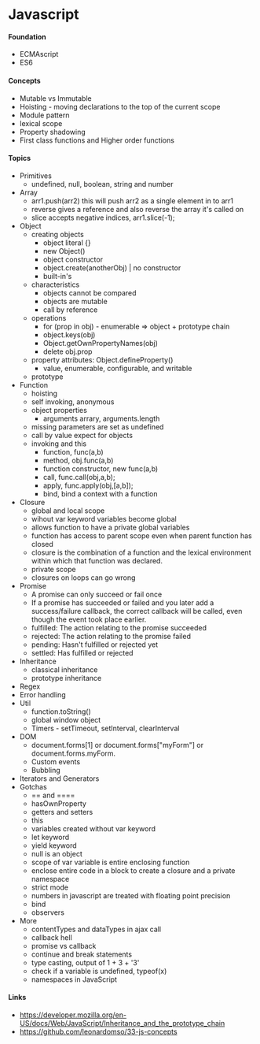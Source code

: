 # Javascript

#### Foundation
- ECMAscript
- ES6

#### Concepts
- Mutable vs Immutable
- Hoisting - moving declarations to the top of the current scope
- Module pattern
- lexical scope
- Property shadowing
- First class functions and Higher order functions

#### Topics
* Primitives
  - undefined, null, boolean, string and number
* Array
	 - arr1.push(arr2) this will push arr2 as a single element in to arr1
   - reverse gives a reference and also reverse the array it's called on
   - slice accepts negative indices, arr1.slice(-1);
* Object
	- creating objects
		- object literal {}
		- new Object()
		- object constructor
		- object.create(anotherObj) | no constructor
		- built-in's
	- characteristics
		- objects cannot be compared
		- objects are mutable
		- call by reference
	- operations
		- for (prop in obj) - enumerable => object + prototype chain
		- object.keys(obj)
		- Object.getOwnPropertyNames(obj)
		- delete obj.prop
	- property attributes: Object.defineProperty()
		- value, enumerable, configurable, and writable
	- prototype
* Function
  - hoisting
  - self invoking, anonymous
  - object properties
  	- arguments arrary, arguments.length
  - missing parameters are set as undefined
  - call by value expect for objects
  - invoking and this
  	- function, func(a,b)
  	- method, obj.func(a,b)
  	- function constructor, new func(a,b)
  	- call, func.call(obj,a,b);
  	- apply, func.apply(obj,[a,b]);
  	- bind, bind a context with a function
* Closure
	- global and local scope
	- wihout var keyword variables become global
	- allows function to have a private global variables
	- function has access to parent scope even when parent function has closed
	- closure is the combination of a function and the lexical environment within which that function was declared.
	- private scope
	- closures on loops can go wrong
* Promise
	- A promise can only succeed or fail once
	- If a promise has succeeded or failed and you later add a success/failure callback, the correct callback will be called, even though the event took place earlier.
  - fulfilled: The action relating to the promise succeeded
  - rejected: The action relating to the promise failed
  - pending: Hasn't fulfilled or rejected yet
  - settled: Has fulfilled or rejected
* Inheritance
  - classical inheritance
  - prototype inheritance
* Regex
* Error handling
* Util
  - function.toString()
  - global window object
  - Timers - setTimeout, setInterval, clearInterval
* DOM
  - document.forms[1] or document.forms["myForm"] or document.forms.myForm.
  - Custom events
  - Bubbling
* Iterators and Generators
* Gotchas
  - == and ====
  - hasOwnProperty
  - getters and setters
  - this
  - variables created without var keyword
  - let keyword
  - yield keyword
  - null is an object
  - scope of var variable is entire enclosing function
  - enclose entire code in a block to create a closure and a private namespace
  - strict mode
  - numbers in javascript are treated with floating point precision
  - bind
  - observers
* More
  - contentTypes and dataTypes in ajax call
  - callback hell
  - promise vs callback
  - continue and break statements
  - type casting, output of 1 + 3 + '3'
  - check if a variable is undefined, typeof(x)
  - namespaces in JavaScript

#### Links
* https://developer.mozilla.org/en-US/docs/Web/JavaScript/Inheritance_and_the_prototype_chain
* https://github.com/leonardomso/33-js-concepts
